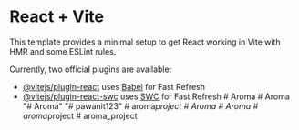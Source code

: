 # React + Vite

This template provides a minimal setup to get React working in Vite with HMR and some ESLint rules.

Currently, two official plugins are available:

- [@vitejs/plugin-react](https://github.com/vitejs/vite-plugin-react/blob/main/packages/plugin-react/README.md) uses [Babel](https://babeljs.io/) for Fast Refresh
- [@vitejs/plugin-react-swc](https://github.com/vitejs/vite-plugin-react-swc) uses [SWC](https://swc.rs/) for Fast Refresh
#   A r o m a  
 #   A r o m a  
 "# Aroma" 
"# pawanit123" 
#   a r o m a _ p r o j e c t  
 #   A r o m a  
 #   A r o m a  
 #   a r o m a _ p r o j e c t  
 #   a r o m a _ p r o j e c t  
 